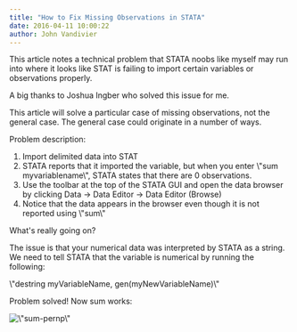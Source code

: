 ```yaml
---
title: "How to Fix Missing Observations in STATA"
date: 2016-04-11 10:00:22
author: John Vandivier
---
```




This article notes a technical problem that STATA noobs like myself may run into where it looks like STAT is failing to import certain variables or observations properly.

A big thanks to Joshua Ingber who solved this issue for me.

This article will solve a particular case of missing observations, not the general case. The general case could originate in a number of ways.

Problem description:
<ol>
	<li>Import delimited data into STAT</li>
	<li>STATA reports that it imported the variable, but when you enter \"sum myvariablename\", STATA states that there are 0 observations.</li>
	<li>Use the toolbar at the top of the STATA GUI and open the data browser by clicking Data -&gt; Data Editor -&gt; Data Editor (Browse)</li>
	<li>Notice that the data appears in the browser even though it is not reported using \"sum\"</li>
</ol>
<p style=\"text-align: center;\">What's really going on?</p>
<p style=\"text-align: left;\">The issue is that your numerical data was interpreted by STATA as a string. We need to tell STATA that the variable is numerical by running the following:</p>
<p style=\"text-align: left;\">\"destring myVariableName, gen(myNewVariableName)\"</p>
<p style=\"text-align: left;\">Problem solved! Now sum works:</p>
<p style=\"text-align: left;\"><img class=\"aligncenter wp-image-5553 size-full\" src=\"http://www.afterecon.com/wp-content/uploads/2016/04/sum-pernp.png\" alt=\"sum-pernp\" width=\"585\" height=\"305\" /></p>